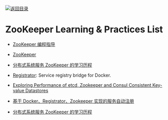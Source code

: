 [![返回目录](https://user-images.githubusercontent.com/5803001/38079637-ff0abcf0-3371-11e8-9b76-ad651620afc7.jpg)](https://github.com/wxyyxc1992/Awesome-Lists)

# ZooKeeper Learning & Practices List

* [ZooKeeper 编程指导](http://ifeve.com/zookeeperprogrammers/)

- [ZooKeeper](https://zookeeper.apache.org/doc/current/)

* [分布式系统服务 ZooKeeper 的学习历程](https://github.com/llohellohe/zookeeper)

* [Registrator](http://gliderlabs.com/registrator/latest/user/quickstart/): Service registry bridge for Docker.

* [Exploring Performance of etcd, Zookeeper and Consul Consistent Key-value Datastores](https://coreos.com/blog/performance-of-etcd.html)

* [基于 Docker、Registrator、Zookeeper 实现的服务自动注册](https://parg.co/bC3)

* [分布式系统服务 ZooKeeper 的学习历程](https://github.com/llohellohe/zookeeper)
